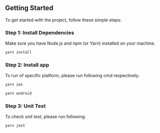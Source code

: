 ## Getting Started

To get started with the project, follow these simple steps:

### Step 1: Install Dependencies

Make sure you have Node.js and npm (or Yarn) installed on your machine.

```bash
yarn install
```

### Step 2: Install app

To run of specific platform, please run following cmd respectively.

```bash
yarn ios
```

```bash
yarn android
```

### Step 3: Unit Test

To check unit test, please run following.

```bash
yarn jest
```

